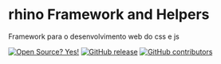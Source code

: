# rhino Framework and Helpers
Framework para o desenvolvimento web do css e js 

[![Open Source? Yes!](https://badgen.net/badge/Open%20Source%20%3F/Yes%21/blue?icon=github)](https://github.com/Naereen/badges/)
[![GitHub release](https://img.shields.io/github/release/rhino-org/framework.svg)](https://GitHub.com//tihhgoncalves/rhinoCSS/releases/)
[![GitHub contributors](https://img.shields.io/github/contributors/rhino-org/framework.svg)](https://GitHub.com/tihhgoncalves/rhinoCSS/graphs/contributors/)

